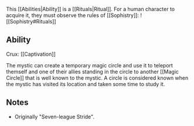 This [[Abilities|Ability]] is a [[Rituals|Ritual]]. For a human character to acquire it, they must observe the rules of [[Sophistry]]:
![[Sophistry#Rituals]]
## Ability
Crux: [[Captivation]]

The mystic can create a temporary magic circle and use it to teleport themself and one of their allies standing in the circle to another [[Magic Circle]] that is well known to the mystic. A circle is considered known when the mystic has visited its location and taken some time to study it.

## Notes
* Originally "Seven-league Stride".